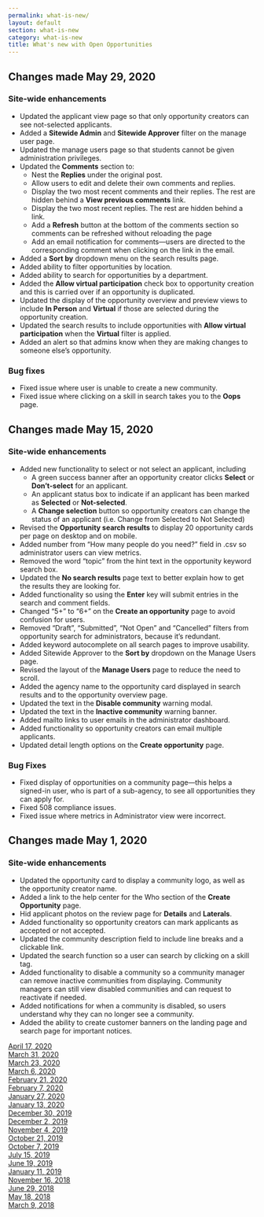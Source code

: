 ```yaml
---
permalink: what-is-new/
layout: default
section: what-is-new
category: what-is-new
title: What's new with Open Opportunities
---
```


## Changes made May 29, 2020
### Site-wide enhancements

* Updated the applicant view page so that only opportunity creators can see not-selected applicants. 
* Added a **Sitewide Admin** and **Sitewide Approver** filter on the manage user page.
* Updated the manage users page so that students cannot be given administration privileges.
* Updated the **Comments** section to:
  * Nest the **Replies** under the original post.
  * Allow users to edit and delete their own comments and replies.
  * Display the two most recent comments and their replies. The rest are hidden behind a **View previous comments** link.
  * Display the two most recent replies. The rest are hidden behind a link.
  * Add a **Refresh** button at the bottom of the comments section so comments can be refreshed without reloading the page
  * Add an email notification for comments—users are directed to the corresponding comment when clicking on the link in the email.
* Added a **Sort by** dropdown menu on the search results page.
* Added ability to filter opportunities by location.
* Added ability to search for opportunities by a department.
* Added the **Allow virtual participation** check box to opportunity creation and this is carried over if an opportunity is duplicated.
* Updated the display of the opportunity overview and preview views to include **In Person** and **Virtual** if those are selected during the opportunity creation.
* Updated the search results to include opportunities with **Allow virtual participation** when the **Virtual** filter is applied.
* Added an alert so that admins know when they are making changes to someone else’s opportunity.

### Bug fixes

* Fixed issue where user is unable to create a new community.
* Fixed issue where clicking on a skill in search takes you to the **Oops** page.


## Changes made May 15, 2020
### Site-wide enhancements

* Added new functionality to select or not select an applicant, including
  * A green success banner after an opportunity creator clicks **Select** or **Don’t-select** for an applicant. 
  * An applicant status box to indicate if an applicant has been marked as **Selected** or **Not-selected**.
  * A **Change selection** button so opportunity creators can change the status of an applicant (i.e. Change from Selected to Not Selected)
* Revised the **Opportunity search results** to display 20 opportunity cards per page on desktop and on mobile.
* Added number from “How many people do you need?” field in .csv so administrator users can view metrics.
* Removed the word “topic” from the hint text in the opportunity keyword search box.
* Updated the **No search results** page text to better explain how to get the results they are looking for.
* Added functionality so using the **Enter** key will submit entries in the search and comment fields.
* Changed “5+” to “6+” on the **Create an opportunity** page to avoid confusion for users.
* Removed “Draft”, “Submitted”, “Not Open” and “Cancelled” filters from opportunity search for administrators, because it’s redundant.
* Added keyword autocomplete on all search pages to improve usability.
* Added Sitewide Approver to the **Sort by** dropdown on the Manage Users page.
* Revised the layout of the **Manage Users** page to reduce the need to scroll.
* Added the agency name to the opportunity card displayed in search results and to the opportunity overview page.
* Updated the text in the **Disable community** warning modal.
* Updated the text in the **Inactive community** warning banner.
* Added mailto links to user emails in the administrator dashboard.
* Added functionality so opportunity creators can email multiple applicants.
* Updated detail length options on the **Create opportunity** page.
### Bug Fixes

* Fixed display of opportunities on a community page—this helps a signed-in user, who is part of a sub-agency, to see all opportunities they can apply for.
* Fixed 508 compliance issues.
* Fixed issue where metrics in Administrator view were incorrect.


## Changes made May 1, 2020
### Site-wide enhancements

* Updated the opportunity card to display a community logo, as well as the opportunity creator name.
* Added a link to the help center for the Who section of the **Create Opportunity** page.
* Hid applicant photos on the review page for **Details** and **Laterals**.
* Added functionality so opportunity creators can mark applicants as accepted or not accepted. 
* Updated the community description field to include line breaks and a clickable link.
* Updated the search function so a user can search by clicking on a skill tag.
* Added functionality to disable a community so a community manager can remove inactive communities from displaying. Community managers can still view disabled communities and can request to reactivate if needed.
* Added notifications for when a community is disabled, so users understand why they can no longer see a community.
* Added the ability to create customer banners on the landing page and search page for important notices.


[April 17, 2020](apr-17-2020/)  
[March 31, 2020](mar-31-2020/)  
[March 23, 2020](mar-23-2020/)  
[March 6, 2020](mar-06-2020/)  
[February 21, 2020](feb-21-2020)  
[February 7, 2020](feb-07-2020/)  
[January 27, 2020](jan-27-2020/)  
[January 13, 2020](jan-13-2020/)  
[December 30, 2019](dec-30-2019/)  
[December 2, 2019](dec-02-2019/)  
[November 4, 2019](nov-04-2019/)  
[October 21, 2019](oct-21-2019/)  
[October 7, 2019](oct-07-2019/)  
[July 15, 2019](jul-15-2019/)  
[June 19, 2019](june-19-2019/)  
[January 11, 2019](jan-11-2019/)  
[November 16, 2018](nov-16-2018/)  
[June 29, 2018](june-29-2018/)  
[May 18, 2018](may-18-2018/)  
[March 9, 2018](mar-09-2018/)  
